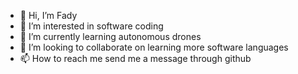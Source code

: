 - 👋 Hi, I’m Fady
- 👀 I’m interested in software coding
- 🌱 I’m currently learning autonomous drones
- 💞️ I’m looking to collaborate on learning more software languages
- 📫 How to reach me send me a message through github

<!---
FadyGit7/FadyGit7 is a ✨ special ✨ repository because its `README.md` (this file) appears on your GitHub profile.
You can click the Preview link to take a look at your changes.
--->
